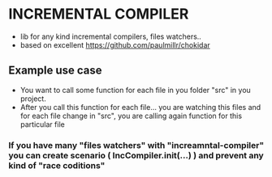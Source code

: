 # INCREMENTAL COMPILER

- lib for any kind incremental compilers, files watchers.. 
- based on excellent https://github.com/paulmillr/chokidar

## Example use case

- You want to call some function for each file in you folder "src" in you project.
- After you call this function for each file... you are watching this files and 
for each file change in "src", you are calling again function for this particular file


### If you have many "files watchers" with "increamntal-compiler" you can create scenario ( IncCompiler.init(...)  ) and prevent any kind of "race coditions"
